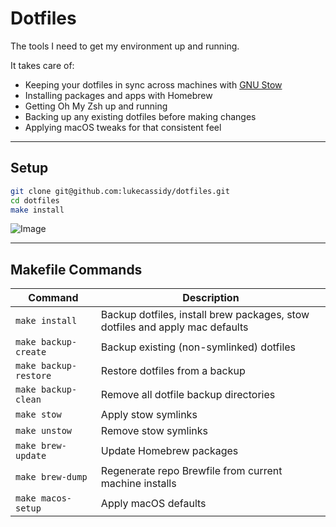 # Dotfiles
The tools I need to get my environment up and running.

It takes care of:
- Keeping your dotfiles in sync across machines with [GNU Stow](https://www.gnu.org/software/stow/)
- Installing packages and apps with Homebrew
- Getting Oh My Zsh up and running
- Backing up any existing dotfiles before making changes
- Applying macOS tweaks for that consistent feel

---

## Setup
```bash
git clone git@github.com:lukecassidy/dotfiles.git
cd dotfiles
make install
```

![Image](https://github.com/user-attachments/assets/5b4dd702-771d-4079-8398-f69aa006a5b8)

--- 

## Makefile Commands
| Command               | Description                                                                  |
| --------------------- | ---------------------------------------------------------------------------- |
| `make install`        | Backup dotfiles, install brew packages, stow dotfiles and apply mac defaults |
| `make backup-create`  | Backup existing (non-symlinked) dotfiles                                     |
| `make backup-restore` | Restore dotfiles from a backup                                               |
| `make backup-clean`   | Remove all dotfile backup directories                                        |
| `make stow`           | Apply stow symlinks                                                          |
| `make unstow`         | Remove stow symlinks                                                         |
| `make brew-update`    | Update Homebrew packages                                                     |
| `make brew-dump`      | Regenerate repo Brewfile from current machine installs                       |
| `make macos-setup`    | Apply macOS defaults                                                         |


